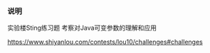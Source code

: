 ### 说明

实验楼Sting练习题
考察对Java可变参数的理解和应用

https://www.shiyanlou.com/contests/lou10/challenges#challenges
